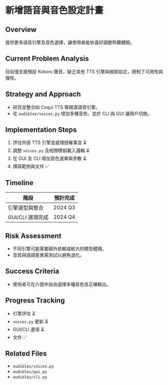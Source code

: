 # 新增語音與音色設定計畫

## Overview
提供更多語音引擎及音色選擇，讓使用者能依喜好調整聆聽體驗。

## Current Problem Analysis
目前僅支援預設 Kokoro 聲音，缺乏其他 TTS 引擎與細部設定，限制了可用性與彈性。

## Strategy and Approach
- 研究並整合如 Coqui TTS 等開源語音引擎。
- 在 `audiblez/voices.py` 增加多種音色，並於 CLI 與 GUI 讓用戶切換。

## Implementation Steps
1. 評估外部 TTS 引擎並處理授權事宜 ⏳
2. 調整 `voices.py` 及相關模組載入邏輯 ⏳
3. 在 GUI 及 CLI 增加音色選單與參數 ⏳
4. 撰寫範例與文件 ✅

## Timeline
| 階段 | 預計完成 |
|------|----------|
| 引擎選型與整合 | 2024 Q3 |
| GUI/CLI 選項完成 | 2024 Q4 |

## Risk Assessment
- 不同引擎可能需要額外依賴或較大的模型體積。
- 音質與語調差異需測試以避免退化。

## Success Criteria
- 使用者可在介面中自由選擇多種音色並正確輸出。

## Progress Tracking
- 引擎評估 ⏳
- `voices.py` 更新 ⏳
- GUI/CLI 選項 ⏳
- 文件 ✅

## Related Files
- `audiblez/voices.py`
- `audiblez/gui.py`
- `audiblez/cli.py`

